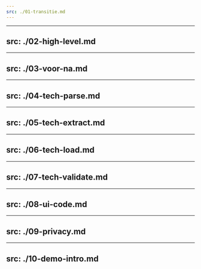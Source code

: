 ```yaml
---
src: ./01-transitie.md
---
```


---
src: ./02-high-level.md
---

---
src: ./03-voor-na.md
---

---
src: ./04-tech-parse.md
---

---
src: ./05-tech-extract.md
---

---
src: ./06-tech-load.md
---

---
src: ./07-tech-validate.md
---

---
src: ./08-ui-code.md
---

---
src: ./09-privacy.md
---

---
src: ./10-demo-intro.md
---
